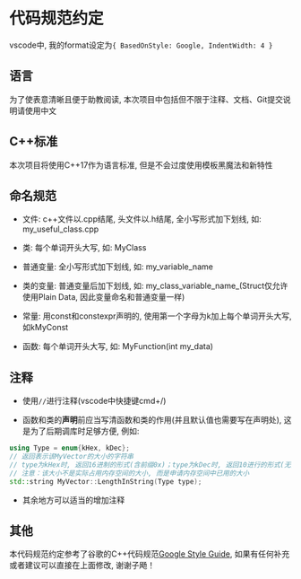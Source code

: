 # 代码规范约定

vscode中, 我的format设定为`{ BasedOnStyle: Google, IndentWidth: 4 }`

## 语言

为了使表意清晰且便于助教阅读, 本次项目中包括但不限于注释、文档、Git提交说明请使用中文

## C++标准

本次项目将使用C++17作为语言标准, 但是不会过度使用模板黑魔法和新特性

## 命名规范

- 文件: c++文件以.cpp结尾, 头文件以.h结尾, 全小写形式加下划线, 如: my_useful_class.cpp

- 类: 每个单词开头大写, 如: MyClass

- 普通变量: 全小写形式加下划线, 如: my_variable_name

- 类的变量: 普通变量后加下划线, 如: my_class_variable_name_(Struct仅允许使用Plain Data, 因此变量命名和普通变量一样)

- 常量: 用const和constexpr声明的, 使用第一个字母为k加上每个单词开头大写, 如kMyConst

- 函数: 每个单词开头大写, 如: MyFunction(int my_data)

## 注释

- 使用`//`进行注释(vscode中快捷键cmd+/)

- 函数和类的**声明**前应当写清函数和类的作用(并且默认值也需要写在声明处), 这是为了后期调库时足够方便, 例如:

```c++
using Type = enum{kHex, kDec};
// 返回表示该MyVector的大小的字符串
// type为kHex时, 返回16进制的形式(含前缀0x)；type为kDec时, 返回10进行的形式(无前缀)
// 注意：该大小不是实际占用内存空间的大小, 而是申请内存空间中已用的大小
std::string MyVector::LengthInString(Type type);
```

- 其余地方可以适当的增加注释

## 其他

本代码规范约定参考了谷歌的C++代码规范[Google Style Guide](https://google.github.io/styleguide/cppguide.html), 如果有任何补充或者建议可以直接在上面修改, 谢谢子飏！
